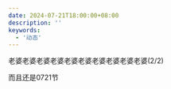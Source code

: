 ```yaml
---
date: 2024-07-21T18:00:00+08:00
description: ''
keywords:
  - '动态'
---
```


老婆老婆老婆老婆老婆老婆老婆老婆老婆老婆(2/2)

而且还是0721节

<!--more-->